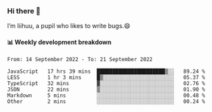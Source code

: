 ### Hi there 👋
I’m liihuu, a pupil who likes to write bugs.😄


#### 📊 Weekly development breakdown
<!--START_SECTION:waka-->

```text
From: 14 September 2022 - To: 21 September 2022

JavaScript   17 hrs 39 mins  ██████████████████████▒░░   89.24 %
LESS         1 hr 3 mins     █▒░░░░░░░░░░░░░░░░░░░░░░░   05.37 %
TypeScript   32 mins         ▓░░░░░░░░░░░░░░░░░░░░░░░░   02.76 %
JSON         22 mins         ▒░░░░░░░░░░░░░░░░░░░░░░░░   01.90 %
Markdown     5 mins          ░░░░░░░░░░░░░░░░░░░░░░░░░   00.48 %
Other        2 mins          ░░░░░░░░░░░░░░░░░░░░░░░░░   00.24 %
```

<!--END_SECTION:waka-->

<!--
**liihuu/liihuu** is a ✨ _special_ ✨ repository because its `README.md` (this file) appears on your GitHub profile.

Here are some ideas to get you started:

- 🔭 I’m currently working on ...
- 🌱 I’m currently learning ...
- 👯 I’m looking to collaborate on ...
- 🤔 I’m looking for help with ...
- 💬 Ask me about ...
- 📫 How to reach me: ...
- 😄 Pronouns: ...
- ⚡ Fun fact: ...
-->
